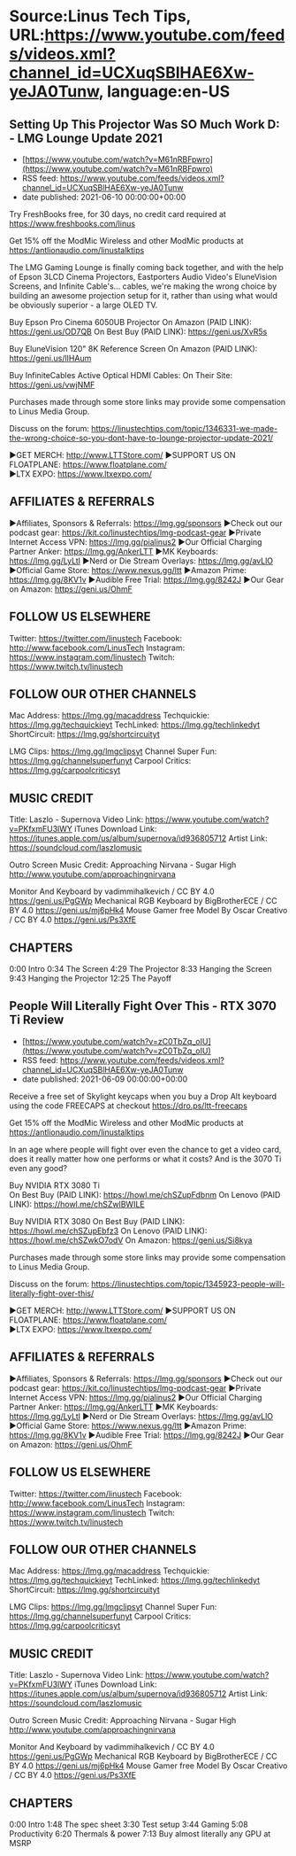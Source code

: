 # Source:Linus Tech Tips, URL:https://www.youtube.com/feeds/videos.xml?channel_id=UCXuqSBlHAE6Xw-yeJA0Tunw, language:en-US

## Setting Up This Projector Was SO Much Work D: - LMG Lounge Update 2021
 - [https://www.youtube.com/watch?v=M61nRBFpwro](https://www.youtube.com/watch?v=M61nRBFpwro)
 - RSS feed: https://www.youtube.com/feeds/videos.xml?channel_id=UCXuqSBlHAE6Xw-yeJA0Tunw
 - date published: 2021-06-10 00:00:00+00:00

Try FreshBooks free, for 30 days, no credit card required at https://www.freshbooks.com/linus

Get 15% off the ModMic Wireless and other ModMic products at https://antlionaudio.com/linustalktips

The LMG Gaming Lounge is finally coming back together, and with the help of Epson 3LCD Cinema Projectors, Eastporters Audio Video's EluneVision Screens, and Infinite Cable's... cables, we're making the wrong choice by building an awesome projection setup for it, rather than using what would be obviously superior - a large OLED TV.

Buy Epson Pro Cinema 6050UB Projector
On Amazon (PAID LINK): https://geni.us/OD7QB
On Best Buy (PAID LINK): https://geni.us/XvR5s

Buy EluneVision 120" 8K Reference Screen
On Amazon (PAID LINK): https://geni.us/lIHAum

Buy InfiniteCables Active Optical HDMI Cables:
On Their Site: https://geni.us/vwjNMF

Purchases made through some store links may provide some compensation to Linus Media Group.

Discuss on the forum: https://linustechtips.com/topic/1346331-we-made-the-wrong-choice-so-you-dont-have-to-lounge-projector-update-2021/


►GET MERCH: http://www.LTTStore.com/
►SUPPORT US ON FLOATPLANE: https://www.floatplane.com/  
►LTX EXPO: https://www.ltxexpo.com/   

AFFILIATES & REFERRALS
---------------------------------------------------
►Affiliates, Sponsors & Referrals: https://lmg.gg/sponsors
►Check out our podcast gear: https://kit.co/linustechtips/lmg-podcast-gear
►Private Internet Access VPN: https://lmg.gg/pialinus2
►Our Official Charging Partner Anker: https://lmg.gg/AnkerLTT
►MK Keyboards: https://lmg.gg/LyLtl
►Nerd or Die Stream Overlays: https://lmg.gg/avLlO
►Official Game Store: https://www.nexus.gg/ltt
►Amazon Prime: https://lmg.gg/8KV1v
►Audible Free Trial: https://lmg.gg/8242J
►Our Gear on Amazon: https://geni.us/OhmF

FOLLOW US ELSEWHERE
---------------------------------------------------  
Twitter: https://twitter.com/linustech
Facebook: http://www.facebook.com/LinusTech
Instagram: https://www.instagram.com/linustech
Twitch: https://www.twitch.tv/linustech

FOLLOW OUR OTHER CHANNELS
---------------------------------------------------  
Mac Address: https://lmg.gg/macaddress
Techquickie: https://lmg.gg/techquickieyt
TechLinked: https://lmg.gg/techlinkedyt
ShortCircuit: https://lmg.gg/shortcircuityt

LMG Clips: https://lmg.gg/lmgclipsyt
Channel Super Fun: https://lmg.gg/channelsuperfunyt
Carpool Critics: https://lmg.gg/carpoolcriticsyt

MUSIC CREDIT
---------------------------------------------------  
Title: Laszlo - Supernova
Video Link: https://www.youtube.com/watch?v=PKfxmFU3lWY
iTunes Download Link: https://itunes.apple.com/us/album/supernova/id936805712
Artist Link: https://soundcloud.com/laszlomusic

Outro Screen Music Credit: Approaching Nirvana - Sugar High http://www.youtube.com/approachingnirvana

Monitor And Keyboard by vadimmihalkevich / CC BY 4.0  https://geni.us/PgGWp
Mechanical RGB Keyboard by BigBrotherECE / CC BY 4.0 https://geni.us/mj6pHk4
Mouse Gamer free Model By Oscar Creativo / CC BY 4.0 https://geni.us/Ps3XfE

CHAPTERS
---------------------------------------------------  
0:00 Intro
0:34 The Screen
4:29 The Projector
8:33 Hanging the Screen
9:43 Hanging the Projector
12:25 The Payoff

## People Will Literally Fight Over This - RTX 3070 Ti Review
 - [https://www.youtube.com/watch?v=zC0TbZq_oIU](https://www.youtube.com/watch?v=zC0TbZq_oIU)
 - RSS feed: https://www.youtube.com/feeds/videos.xml?channel_id=UCXuqSBlHAE6Xw-yeJA0Tunw
 - date published: 2021-06-09 00:00:00+00:00

Receive a free set of Skylight keycaps when you buy a Drop Alt keyboard using the code FREECAPS at checkout https://dro.ps/ltt-freecaps

Get 15% off the ModMic Wireless and other ModMic products at https://antlionaudio.com/linustalktips

In an age where people will fight over even the chance to get a video card, does it really matter how one performs or what it costs? And is the 3070 Ti even any good?

Buy NVIDIA RTX 3080 Ti  
On Best Buy (PAID LINK): https://howl.me/chSZupFdbnm
On Lenovo (PAID LINK): https://howl.me/chSZwlBWILE 

Buy NVIDIA RTX 3080
On Best Buy (PAID LINK): https://howl.me/chSZupEbfz3 
On Lenovo (PAID LINK): https://howl.me/chSZwkO7odV 
On Amazon: https://geni.us/Si8kya

Purchases made through some store links may provide some compensation to Linus Media Group.

Discuss on the forum: https://linustechtips.com/topic/1345923-people-will-literally-fight-over-this/


►GET MERCH: http://www.LTTStore.com/
►SUPPORT US ON FLOATPLANE: https://www.floatplane.com/  
►LTX EXPO: https://www.ltxexpo.com/   

AFFILIATES & REFERRALS
---------------------------------------------------
►Affiliates, Sponsors & Referrals: https://lmg.gg/sponsors
►Check out our podcast gear: https://kit.co/linustechtips/lmg-podcast-gear
►Private Internet Access VPN: https://lmg.gg/pialinus2
►Our Official Charging Partner Anker: https://lmg.gg/AnkerLTT
►MK Keyboards: https://lmg.gg/LyLtl
►Nerd or Die Stream Overlays: https://lmg.gg/avLlO
►Official Game Store: https://www.nexus.gg/ltt
►Amazon Prime: https://lmg.gg/8KV1v
►Audible Free Trial: https://lmg.gg/8242J
►Our Gear on Amazon: https://geni.us/OhmF

FOLLOW US ELSEWHERE
---------------------------------------------------  
Twitter: https://twitter.com/linustech
Facebook: http://www.facebook.com/LinusTech
Instagram: https://www.instagram.com/linustech
Twitch: https://www.twitch.tv/linustech

FOLLOW OUR OTHER CHANNELS
---------------------------------------------------  
Mac Address: https://lmg.gg/macaddress
Techquickie: https://lmg.gg/techquickieyt
TechLinked: https://lmg.gg/techlinkedyt
ShortCircuit: https://lmg.gg/shortcircuityt

LMG Clips: https://lmg.gg/lmgclipsyt
Channel Super Fun: https://lmg.gg/channelsuperfunyt
Carpool Critics: https://lmg.gg/carpoolcriticsyt

MUSIC CREDIT
---------------------------------------------------  
Title: Laszlo - Supernova
Video Link: https://www.youtube.com/watch?v=PKfxmFU3lWY
iTunes Download Link: https://itunes.apple.com/us/album/supernova/id936805712
Artist Link: https://soundcloud.com/laszlomusic

Outro Screen Music Credit: Approaching Nirvana - Sugar High http://www.youtube.com/approachingnirvana

Monitor And Keyboard by vadimmihalkevich / CC BY 4.0  https://geni.us/PgGWp
Mechanical RGB Keyboard by BigBrotherECE / CC BY 4.0 https://geni.us/mj6pHk4
Mouse Gamer free Model By Oscar Creativo / CC BY 4.0 https://geni.us/Ps3XfE

CHAPTERS
---------------------------------------------------  
0:00 Intro
1:48 The spec sheet
3:30 Test setup
3:44 Gaming
5:08 Productivity
6:20 Thermals & power
7:13 Buy almost literally any GPU at MSRP

